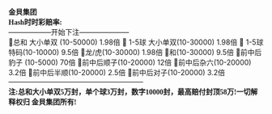<font face="黑体">**金貝集团**
<br>
**Hash时时彩赔率:**
</font>
<br>
——————开始下注———————
<br>
🔸总和 大小单双 (10-50000) 1.98倍
🔹 1-5球 大小单双(10-30000) 1.98倍
🔹 1-5球 特码(10-10000) 9.5倍
🔹龙/虎(10-30000) 1.98倍
🔹和(10-30000) 9.5倍
🔹前中后豹子 (10-5000) 70倍
🔹前中后顺子(10-20000) 12倍
🔹前中后杂六(10-20000) 3.2倍
🔹前中后半顺(10-20000) 2.5倍
🔸前中后对子(10-20000) 3.2倍
———————————————————
<font face="黑体">
<br>
**注:总和大小单双5万封，单个球3万封，数字10000封，最高赔付封顶58万!一切解释权归 金貝集团所有!**
</font>